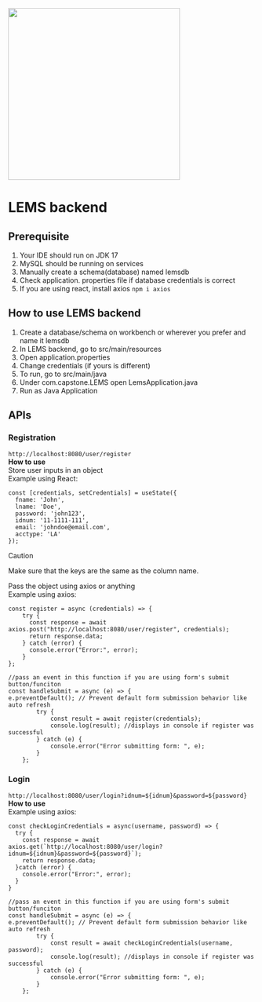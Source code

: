 <img src="https://i.imgur.com/d4mV2b3.png" width="350">

# LEMS backend
## Prerequisite
1. Your IDE should run on JDK 17
2. MySQL should be running on services
3. Manually create a schema(database) named lemsdb
4. Check application. properties file if database credentials is correct
5. If you are using react, install axios
   ```npm i axios```

## How to use LEMS backend
1. Create a database/schema on workbench or wherever you prefer and name it lemsdb
2. In LEMS backend, go to src/main/resources
3. Open application.properties
4. Change credentials (if yours is different)
5. To run, go to src/main/java
6. Under com.capstone.LEMS open LemsApplication.java
7. Run as Java Application

## APIs
### Registration
`http://localhost:8080/user/register`<br/>
**How to use**<br/>
Store user inputs in an object<br/>
Example using React:
```
const [credentials, setCredentials] = useState({
  fname: 'John',
  lname: 'Doe',
  password: 'john123',
  idnum: '11-1111-111',
  email: 'johndoe@email.com',
  acctype: 'LA'
});
```
> [!CAUTION]
> Make sure that the keys are the same as the column name.

Pass the object using axios or anything<br/>
Example using axios:
```
const register = async (credentials) => {
    try {
      const response = await axios.post("http://localhost:8080/user/register", credentials);
      return response.data;
    } catch (error) {
      console.error("Error:", error);
    }
};

//pass an event in this function if you are using form's submit button/funciton
const handleSubmit = async (e) => {
e.preventDefault(); // Prevent default form submission behavior like auto refresh
        try {
            const result = await register(credentials);
            console.log(result); //displays in console if register was successful
        } catch (e) {
            console.error("Error submitting form: ", e);
        }
    };
```

### Login
`http://localhost:8080/user/login?idnum=${idnum}&password=${password}`<br/>
**How to use**<br/>
Example using axios:
```
const checkLoginCredentials = async(username, password) => {
  try {
    const response = await axios.get(`http://localhost:8080/user/login?idnum=${idnum}&password=${password}`);
    return response.data;
  }catch (error) {
    console.error("Error:", error);
  }
}

//pass an event in this function if you are using form's submit button/funciton
const handleSubmit = async (e) => {
e.preventDefault(); // Prevent default form submission behavior like auto refresh
        try {
            const result = await checkLoginCredentials(username, password);
            console.log(result); //displays in console if register was successful
        } catch (e) {
            console.error("Error submitting form: ", e);
        }
    };
```

